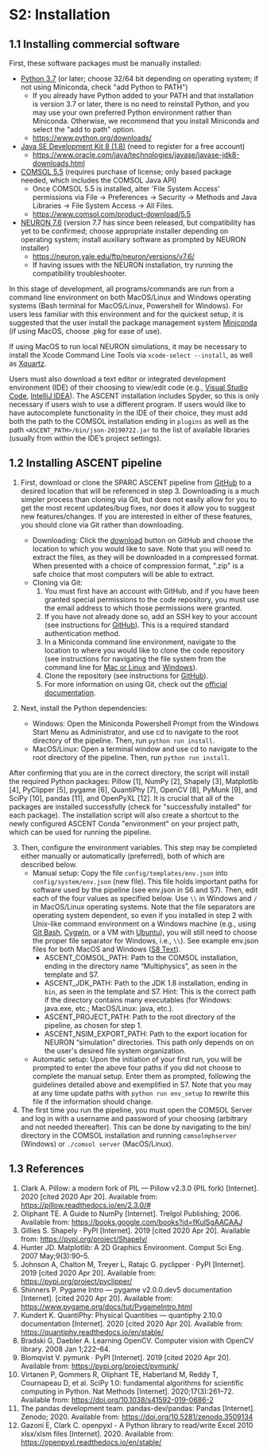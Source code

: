 # S2: Installation
## 1.1 Installing commercial software

First, these software packages must be manually installed:
* [Python 3.7](https://www.python.org/downloads/) (or later; choose 32/64 bit depending on operating system; if not using Miniconda, check "add Python to PATH")
    - If you already have Python added to your PATH and that installation is version 3.7 or later, there is no need to reinstall
Python, and you may use your own preferred Python environment rather than Miniconda. Otherwise, we recommend that you install Miniconda and select the "add to path" option.
    - https://www.python.org/downloads/
* [Java SE Development Kit 8 (1.8)](https://www.oracle.com/java/technologies/javase/javase-jdk8-downloads.html) (need to register for a free account)
    - https://www.oracle.com/java/technologies/javase/javase-jdk8-downloads.html
* [COMSOL 5.5](https://www.comsol.com/product-download/5.5) (requires purchase of license; only based package needed, which includes the COMSOL Java API)
    - Once COMSOL 5.5 is installed, alter 'File System Access' permissions via  File → Preferences → Security → Methods and Java Libraries → File System Access → All Files.
    - https://www.comsol.com/product-download/5.5
* [NEURON 7.6](https://neuron.yale.edu/ftp/neuron/versions/v7.6/) (version 7.7 has since been released, but compatibility has yet to be confirmed; choose appropriate installer depending on operating system; install auxiliary software as prompted by NEURON installer)
    - https://neuron.yale.edu/ftp/neuron/versions/v7.6/
    - If having issues with the NEURON installation, try running the compatibility troubleshooter.

In this stage of development, all programs/commands are run from a command line environment on both MacOS/Linux and Windows operating systems (Bash terminal for MacOS/Linux, Powershell for Windows). For users less familiar with this environment and for the quickest setup, it is suggested that the user install the package management system [Miniconda](https://docs.conda.io/en/latest/miniconda.html) (if using MacOS, choose .pkg for ease of use).

If using MacOS to run local NEURON simulations, it may be necessary to install the Xcode Command Line Tools via ```xcode-select --install```, as well as [Xquartz](https://www.xquartz.org/releases/XQuartz-2.7.11.html).

Users must also download a text editor or integrated development environment (IDE) of their choosing to view/edit code (e.g., [Visual Studio Code](https://code.visualstudio.com/), [IntelliJ IDEA](https://www.jetbrains.com/idea/download/)). The ASCENT installation includes Spyder, so this is only necessary if users wish to use a different program. If users would like to have autocomplete functionality in the IDE of their choice, they must add both the path to the COMSOL installation ending in `plugins` as well as the path ```<ASCENT_PATH>/bin/json-20190722.jar``` to the list of available libraries (usually from within the IDE’s project settings).

## 1.2 Installing ASCENT pipeline

1. First, download or clone the SPARC ASCENT pipeline from [GitHub](https://github.com/wmglab-duke/ascent) to a desired location that will be referenced in step 3. Downloading is a much simpler process than cloning via Git, but does not easily allow for you to get the most recent updates/bug fixes, nor does it allow you to suggest new features/changes. If you are interested in either of these features, you should clone via Git rather than downloading.
    * Downloading: Click the [download](https://github.com/wmglab-duke/ascent/archive/refs/heads/master.zip) button on GitHub and choose the location to which you would like to save. Note that you will need to extract the files, as they will be downloaded in a compressed format. When presented with a choice of compression format, ".zip" is a safe choice that most computers will be able to extract.
    * Cloning via Git:
        1. You must first have an account with GitHub, and if you have been granted special permissions to the code repository, you must use the email address to which those permissions were granted.
        2. If you have not already done so, add an SSH key to your account (see instructions for [GitHub](https://docs.github.com/en/github/authenticating-to-github/connecting-to-github-with-ssh)). This is a required standard authentication method.
        3. In a Miniconda command line environment, navigate to the location to where you would like to clone the code repository (see instructions for navigating the file system from the command line for [Mac or Linux](https://www.redhat.com/sysadmin/navigating-linux-filesystem) and [Windows](https://blogs.umass.edu/Techbytes/2014/11/14/file-navigation-with-windows-command-prompt/)).
        4. Clone the repository (see instructions for [GitHub](https://docs.github.com/en/github/creating-cloning-and-archiving-repositories/cloning-a-repository-from-github)).
        5. For more information on using Git, check out the [official documentation](https://git-scm.com/doc).

2. Next, install the Python dependencies:
    * Windows: Open the Miniconda Powershell Prompt from the Windows Start Menu as Administrator, and use cd to navigate to the root directory of the pipeline. Then, run ```python run install```.
    * MacOS/Linux: Open a terminal window and use cd to navigate to the root directory of the pipeline. Then, run ```python run install```.

After confirming that you are in the correct directory, the script will install the required Python packages: Pillow \[1\], NumPy \[2\], Shapely \[3\], Matplotlib \[4\], PyClipper \[5\], pygame \[6\], QuantiPhy \[7\], OpenCV \[8\], PyMunk \[9\], and SciPy \[10\], pandas \[11\], and OpenPyXL \[12\]. It is crucial that all of the packages are installed successfully (check for "successfully installed" for each package). The installation script will also create a shortcut to the newly configured ASCENT Conda "environment" on your project path, which can be used for running the pipeline.

3. Then, configure the environment variables. This step may be completed either manually or automatically (preferred), both of which are described below.
    * Manual setup: Copy the file ```config/templates/env.json``` into ```config/system/env.json``` (new file). This file holds important paths for software used by the pipeline (see env.json in S6 and S7). Then, edit each of the four values as specified below. Use ```\\``` in Windows and ```/``` in MacOS/Linux operating systems. Note that the file separators are operating system dependent, so even if you installed in step 2 with Unix-like command environment on a Windows machine (e.g., using [Git Bash](https://gitforwindows.org/), [Cygwin](https://www.cygwin.com/), or a VM with [Ubuntu](https://ubuntu.com/)), you will still need to choose the proper file separator for Windows, i.e., ```\\```). See example env.json files for both MacOS and Windows ([S8 Text](https://github.com/wmglab-duke/ascent/wiki/S8:-JSON-file-parameter-guide)).
        - ASCENT_COMSOL_PATH: Path to the COMSOL installation, ending in the directory name “Multiphysics”, as seen in the template and S7.
        - ASCENT_JDK_PATH: Path to the JDK 1.8 installation, ending in ```bin```, as seen in the template and S7. Hint: This is the correct path if the directory contains many executables (for Windows: java.exe, etc.; MacOS/Linux: java, etc.).
        - ASCENT_PROJECT_PATH: Path to the root directory of the pipeline, as chosen for step 1.
        - ASCENT_NSIM_EXPORT_PATH: Path to the export location for NEURON “simulation” directories. This path only depends on on the user's desired file system organization.
    * Automatic setup: Upon the initiation of your first run, you will be prompted to enter the above four paths if you did not choose to complete the manual setup. Enter them as prompted, following the guidelines detailed above and exemplified in S7. Note that you may at any time update paths with ```python run env_setup``` to rewrite this file if the information should change.
4. The first time you run the pipeline, you must open the COMSOL Server and log in with a username and password of your choosing (arbitrary and not needed thereafter). This can be done by navigating to the bin/ directory in the COMSOL installation and running ```comsolmphserver``` (Windows) or ```./comsol server``` (MacOS/Linux).

## 1.3 References
1. Clark A. Pillow: a modern fork of PIL — Pillow v2.3.0 (PIL fork) [Internet]. 2020 [cited 2020 Apr 20]. Available from: https://pillow.readthedocs.io/en/2.3.0/#
1. Oliphant TE. A Guide to NumPy [Internet]. Trelgol Publishing; 2006. Available from: https://books.google.com/books?id=fKulSgAACAAJ
1. Gillies S. Shapely · PyPI [Internet]. 2019 [cited 2020 Apr 20]. Available from: https://pypi.org/project/Shapely/
1. Hunter JD. Matplotlib: A 2D Graphics Environment. Comput Sci Eng. 2007 May;9(3):90–5.
1. Johnson A, Chalton M, Treyer L, Ratajc G. pyclipper · PyPI [Internet]. 2019 [cited 2020 Apr 20]. Available from: https://pypi.org/project/pyclipper/
1. Shinners P. Pygame Intro — pygame v2.0.0.dev5 documentation [Internet]. [cited 2020 Apr 20]. Available from: https://www.pygame.org/docs/tut/PygameIntro.html
1. Kundert K. QuantiPhy: Physical Quantities — quantiphy 2.10.0 documentation [Internet]. 2020 [cited 2020 Apr 20]. Available from: https://quantiphy.readthedocs.io/en/stable/
1. Bradski G, Daebler A. Learning OpenCV. Computer vision with OpenCV library. 2008 Jan 1;222–64.
1. Blomqvist V. pymunk · PyPI [Internet]. 2019 [cited 2020 Apr 20]. Available from: https://pypi.org/project/pymunk/
1. Virtanen P, Gommers R, Oliphant TE, Haberland M, Reddy T, Cournapeau D, et al. SciPy 1.0: fundamental algorithms for scientific computing in Python. Nat Methods [Internet]. 2020;17(3):261–72. Available from: https://doi.org/10.1038/s41592-019-0686-2
1. The pandas development team. pandas-dev/pandas: Pandas [Internet]. Zenodo; 2020. Available from: https://doi.org/10.5281/zenodo.3509134
1. Gazoni E, Clark C. openpyxl - A Python library to read/write Excel 2010 xlsx/xlsm files [Internet]. 2020. Available from: https://openpyxl.readthedocs.io/en/stable/
